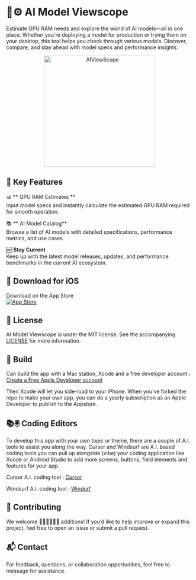 # 🔭⚙️ AI Model Viewscope  
Estimate GPU RAM needs and explore the world of AI models—all in one place. Whether you're deploying a model for production or trying them on your desktop, this tool helps you check through various models. Discover, compare, and stay ahead with model specs and performance insights.

<p align="center">
  <img alt="AIViewScope" title="AIViewScope" src="screenshots/AIVIewScopeScroll1.gif" width=300>
</p>

## 🚀 Key Features

📊 ** GPU RAM Estimates **  
Input model specs and instantly calculate the estimated GPU RAM required for smooth operation.

📚 ** AI Model Catalog**  
Browse a list of AI models with detailed specifications, performance metrics, and use cases.

🆕 **Stay Current**  
Keep up with the latest model releases, updates, and performance benchmarks in the current AI ecosystem.

## 📱 Download for iOS

Download on the App Store  
[![App Store](https://developer.apple.com/assets/elements/badges/download-on-the-app-store.svg)](https://apps.apple.com/us/app/a-i-viewscope/id6742653868)

## 📝 License

AI Model Viewscope is under the MIT license. See the accompanying [LICENSE](LICENSE) for more information.

##  🔧 Build
Can build the app with a Mac station, Xcode and a free developer account : [Create a Free Apple Developer account](https://www.appypie.com/blog/how-to-create-a-free-apple-developer-account)

Then Xcode will let you side-load to your iPhone. When you’ve forked the repo to make your own app, you can do a yearly subscription as an Apple Developer to publish to the Appstore. 

## 📚🖲️ Coding Editors 
To develop this app with your own topic or theme, there are a couple of A.I. tools to assist you along the way.  Cursor and Windsurf are A.I. based coding tools you can pull up alongside (vibe) your coding application like Xcode or Android Studio to add more screens, buttons, field elements and features for your app. 

Cursor A.I. coding tool : 
[Cursor](https://www.cursor.com)

Windsurf A.I. coding tool : 
[Windurf](https://windsurf.com)

## 🤝 Contributing

We welcome 👩🏾‍💻👨🏾‍💻 additions! If you’d like to help improve or expand this project, feel free to open an issue or submit a pull request.

## 📬 Contact

For feedback, questions, or collaboration opportunities, feel free to message for assistance.
